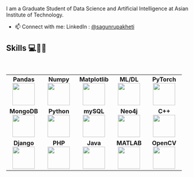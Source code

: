 
I am a Graduate Student of Data Science and Artificial Intelligence at Asian Institute of Technology. 

- 📫 Connect with me: 
                  LinkedIn : [@sagunrupakheti](https://www.linkedin.com/in/sagun-rupakheti-a84941178/)
<!--                   Instagram: [@sagun.rupakheti](https://www.instagram.com/sagun.rupakheti/) -->

## Skills 💻👩‍🎓

<br>
<table>
<tbody>
  <tr>
    <td align="center" width="20%">
    <span><b><center>Pandas</center></b></span> 
    <img height=60px src="https://upload.wikimedia.org/wikipedia/commons/e/ed/Pandas_logo.svg"> 
    </td>
    <td align="center" width="20%">
    <span><b><center>Numpy</center></b></span> 
    <img height=60px src="https://upload.wikimedia.org/wikipedia/commons/3/31/NumPy_logo_2020.svg"> 
    </td>
    <td align="center" width="20%">
    <span><b><center>Matplotlib</center></b></span> 
    <img height=60px src="https://upload.wikimedia.org/wikipedia/commons/0/01/Created_with_Matplotlib-logo.svg"> 
    </td>
    <td align="center" width="20%">
    <span><b><center>ML/DL</center></b></span> 
    <img height=60px src="https://upload.wikimedia.org/wikipedia/commons/d/d5/Hey_Machine_Learning_Logo.png"> 
    </td>
    <td align="center" width="20%">
    <span><b><center>PyTorch</center></b></span> 
    <img height=60px src="https://upload.wikimedia.org/wikipedia/commons/9/96/Pytorch_logo.png"> 
    </td>
  </tr> 
  <tr>
    <td align="center" width="20%">
    <span><b><center>MongoDB</center></b></span> 
    <img height=60px src="https://webimages.mongodb.com/_com_assets/cms/MongoDB_Logo_FullColorBlack_RGB-4td3yuxzjs.png?auto=format%2Ccompress"> 
    </td>
    <td align="center" width="20%">
    <span><b><center>Python</center></b></span> 
    <img height=60px src="https://1000logos.net/wp-content/uploads/2020/08/Python-Logo.png"> 
    </td>
    <td align="center" width="20%">
    <span><b><center>mySQL</center></b></span> 
    <img height=60px src="https://www.tech-recipes.com/wp-content/uploads/2018/09/1200px-MySQL.svg_-639x350.png"> 
    </td>
    <td align="center" width="20%">
    <span><b><center>Neo4j</center></b></span> 
    <img height=60px src="https://www.pngkey.com/png/full/231-2317101_neo-icon-neo4j-logo.png"> 
    </td>
    <td align="center" width="20%">
    <span><b><center>C++</center></b></span> 
    <img height=60px src="https://upload.wikimedia.org/wikipedia/commons/1/18/ISO_C%2B%2B_Logo.svg"> 
    </td>
  </tr>
  <tr>
    <td align="center" width="20%">
    <span><b><center>Django</center></b></span> 
    <img height=60px src="https://encrypted-tbn0.gstatic.com/images?q=tbn:ANd9GcSF1CUPwnJOpWMIII71-Et_D2WJzrX99XytfsXXAt416hPEarYaUUH9d87tqrB0KbXwv0A&usqp=CAU"> 
    </td>
    <td align="center" width="20%">
    <span><b><center>PHP</center></b></span> 
    <img height=60px src="https://upload.wikimedia.org/wikipedia/commons/2/27/PHP-logo.svg"> 
    </td>
    <td align="center" width="20%">
    <span><b><center>Java</center></b></span> 
    <img height=60px src="https://1000logos.net/wp-content/uploads/2020/09/Java-Logo.png"> 
    </td>
    <td align="center" width="20%">
    <span><b><center>MATLAB</center></b></span> 
    <img height=60px src="https://1000logos.net/wp-content/uploads/2021/04/MATLAB-logo.png"> 
    </td>
    <td align="center" width="20%">
    <span><b><center>OpenCV</center></b></span> 
    <img height=60px src="https://cdn.icon-icons.com/icons2/2699/PNG/512/opencv_logo_icon_170888.png"> 
    </td>
  </tr>
